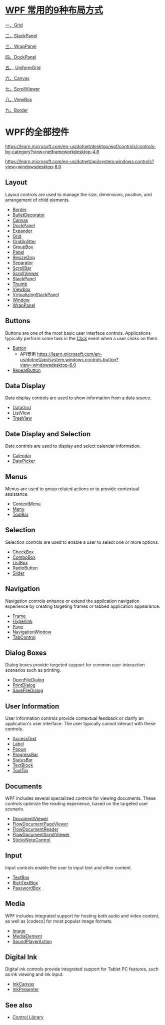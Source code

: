 # [WPF 常用的9种布局方式](https://blog.csdn.net/qq_30725967/article/details/125821560)

[一、Grid](https://blog.csdn.net/qq_30725967/article/details/125821560#t0)

[二、StackPanel](https://blog.csdn.net/qq_30725967/article/details/125821560#t1)

[三、WrapPanel](https://blog.csdn.net/qq_30725967/article/details/125821560#t2)

[四、DockPanel](https://blog.csdn.net/qq_30725967/article/details/125821560#t3)

[五、 UniformGrid](https://blog.csdn.net/qq_30725967/article/details/125821560#t4)

[六、Canvas](https://blog.csdn.net/qq_30725967/article/details/125821560#t5)

[七、ScrollViewer](https://blog.csdn.net/qq_30725967/article/details/125821560#t6)

[八、ViewBox](https://blog.csdn.net/qq_30725967/article/details/125821560#t7)

[九、Border](https://blog.csdn.net/qq_30725967/article/details/125821560#t8)



# WPF的全部控件

https://learn.microsoft.com/en-us/dotnet/desktop/wpf/controls/controls-by-category?view=netframeworkdesktop-4.8

https://learn.microsoft.com/en-us/dotnet/api/system.windows.controls?view=windowsdesktop-6.0

## Layout

Layout controls are used to manage the size, dimensions, position, and arrangement of child elements.

- [Border](https://learn.microsoft.com/en-us/dotnet/api/system.windows.controls.border)
- [BulletDecorator](https://learn.microsoft.com/en-us/dotnet/api/system.windows.controls.primitives.bulletdecorator)
- [Canvas](https://learn.microsoft.com/en-us/dotnet/api/system.windows.controls.canvas)
- [DockPanel](https://learn.microsoft.com/en-us/dotnet/api/system.windows.controls.dockpanel)
- [Expander](https://learn.microsoft.com/en-us/dotnet/api/system.windows.controls.expander)
- [Grid](https://learn.microsoft.com/en-us/dotnet/api/system.windows.controls.grid)
- [GridSplitter](https://learn.microsoft.com/en-us/dotnet/api/system.windows.controls.gridsplitter)
- [GroupBox](https://learn.microsoft.com/en-us/dotnet/api/system.windows.controls.groupbox)
- [Panel](https://learn.microsoft.com/en-us/dotnet/api/system.windows.controls.panel)
- [ResizeGrip](https://learn.microsoft.com/en-us/dotnet/api/system.windows.controls.primitives.resizegrip)
- [Separator](https://learn.microsoft.com/en-us/dotnet/api/system.windows.controls.separator)
- [ScrollBar](https://learn.microsoft.com/en-us/dotnet/api/system.windows.controls.primitives.scrollbar)
- [ScrollViewer](https://learn.microsoft.com/en-us/dotnet/api/system.windows.controls.scrollviewer)
- [StackPanel](https://learn.microsoft.com/en-us/dotnet/api/system.windows.controls.stackpanel)
- [Thumb](https://learn.microsoft.com/en-us/dotnet/api/system.windows.controls.primitives.thumb)
- [Viewbox](https://learn.microsoft.com/en-us/dotnet/api/system.windows.controls.viewbox)
- [VirtualizingStackPanel](https://learn.microsoft.com/en-us/dotnet/api/system.windows.controls.virtualizingstackpanel)
- [Window](https://learn.microsoft.com/en-us/dotnet/api/system.windows.window)
- [WrapPanel](https://learn.microsoft.com/en-us/dotnet/api/system.windows.controls.wrappanel)

## Buttons

Buttons are one of the most basic user interface controls. Applications typically perform some task in the [Click](https://learn.microsoft.com/en-us/dotnet/api/system.windows.controls.primitives.buttonbase.click) event when a user clicks on them.

- [Button](https://learn.microsoft.com/en-us/dotnet/api/system.windows.controls.button)
	- API案例 https://learn.microsoft.com/en-us/dotnet/api/system.windows.controls.button?view=windowsdesktop-6.0
- [RepeatButton](https://learn.microsoft.com/en-us/dotnet/api/system.windows.controls.primitives.repeatbutton)

## Data Display

Data display controls are used to show information from a data source.

- [DataGrid](https://learn.microsoft.com/en-us/dotnet/api/system.windows.controls.datagrid)
- [ListView](https://learn.microsoft.com/en-us/dotnet/api/system.windows.controls.listview)
- [TreeView](https://learn.microsoft.com/en-us/dotnet/api/system.windows.controls.treeview)

## Date Display and Selection

Date controls are used to display and select calendar information.

- [Calendar](https://learn.microsoft.com/en-us/dotnet/api/system.windows.controls.calendar)
- [DatePicker](https://learn.microsoft.com/en-us/dotnet/api/system.windows.controls.datepicker)

## Menus

Menus are used to group related actions or to provide contextual assistance.

- [ContextMenu](https://learn.microsoft.com/en-us/dotnet/api/system.windows.controls.contextmenu)
- [Menu](https://learn.microsoft.com/en-us/dotnet/api/system.windows.controls.menu)
- [ToolBar](https://learn.microsoft.com/en-us/dotnet/api/system.windows.controls.toolbar)

## Selection

Selection controls are used to enable a user to select one or more options.

- [CheckBox](https://learn.microsoft.com/en-us/dotnet/api/system.windows.controls.checkbox)
- [ComboBox](https://learn.microsoft.com/en-us/dotnet/api/system.windows.controls.combobox)
- [ListBox](https://learn.microsoft.com/en-us/dotnet/api/system.windows.controls.listbox)
- [RadioButton](https://learn.microsoft.com/en-us/dotnet/api/system.windows.controls.radiobutton)
- [Slider](https://learn.microsoft.com/en-us/dotnet/api/system.windows.controls.slider)

## Navigation

Navigation controls enhance or extend the application navigation experience by creating targeting frames or tabbed application appearance.

- [Frame](https://learn.microsoft.com/en-us/dotnet/api/system.windows.controls.frame)
- [Hyperlink](https://learn.microsoft.com/en-us/dotnet/api/system.windows.documents.hyperlink)
- [Page](https://learn.microsoft.com/en-us/dotnet/api/system.windows.controls.page)
- [NavigationWindow](https://learn.microsoft.com/en-us/dotnet/api/system.windows.navigation.navigationwindow)
- [TabControl](https://learn.microsoft.com/en-us/dotnet/api/system.windows.controls.tabcontrol)

## Dialog Boxes

Dialog boxes provide targeted support for common user-interaction scenarios such as printing.

- [OpenFileDialog](https://learn.microsoft.com/en-us/dotnet/api/microsoft.win32.openfiledialog)
- [PrintDialog](https://learn.microsoft.com/en-us/dotnet/api/system.windows.controls.printdialog)
- [SaveFileDialog](https://learn.microsoft.com/en-us/dotnet/api/microsoft.win32.savefiledialog)

## User Information

User information controls provide contextual feedback or clarify an application's user interface. The user typically cannot interact with these controls.

- [AccessText](https://learn.microsoft.com/en-us/dotnet/api/system.windows.controls.accesstext)
- [Label](https://learn.microsoft.com/en-us/dotnet/api/system.windows.controls.label)
- [Popup](https://learn.microsoft.com/en-us/dotnet/api/system.windows.controls.primitives.popup)
- [ProgressBar](https://learn.microsoft.com/en-us/dotnet/api/system.windows.controls.progressbar)
- [StatusBar](https://learn.microsoft.com/en-us/dotnet/api/system.windows.controls.primitives.statusbar)
- [TextBlock](https://learn.microsoft.com/en-us/dotnet/api/system.windows.controls.textblock)
- [ToolTip](https://learn.microsoft.com/en-us/dotnet/api/system.windows.controls.tooltip)

## Documents

WPF includes several specialized controls for viewing documents. These controls optimize the reading experience, based on the targeted user scenario.

- [DocumentViewer](https://learn.microsoft.com/en-us/dotnet/api/system.windows.controls.documentviewer)
- [FlowDocumentPageViewer](https://learn.microsoft.com/en-us/dotnet/api/system.windows.controls.flowdocumentpageviewer)
- [FlowDocumentReader](https://learn.microsoft.com/en-us/dotnet/api/system.windows.controls.flowdocumentreader)
- [FlowDocumentScrollViewer](https://learn.microsoft.com/en-us/dotnet/api/system.windows.controls.flowdocumentscrollviewer)
- [StickyNoteControl](https://learn.microsoft.com/en-us/dotnet/api/system.windows.controls.stickynotecontrol)

## Input

Input controls enable the user to input text and other content.

- [TextBox](https://learn.microsoft.com/en-us/dotnet/api/system.windows.controls.textbox)
- [RichTextBox](https://learn.microsoft.com/en-us/dotnet/api/system.windows.controls.richtextbox)
- [PasswordBox](https://learn.microsoft.com/en-us/dotnet/api/system.windows.controls.passwordbox)

## Media

WPF includes integrated support for hosting both audio and video content, as well as [codecs] for most popular image formats.

- [Image](https://learn.microsoft.com/en-us/dotnet/api/system.windows.controls.image)
- [MediaElement](https://learn.microsoft.com/en-us/dotnet/api/system.windows.controls.mediaelement)
- [SoundPlayerAction](https://learn.microsoft.com/en-us/dotnet/api/system.windows.controls.soundplayeraction)

## Digital Ink

Digital ink controls provide integrated support for Tablet PC features, such as ink viewing and ink input.

- [InkCanvas](https://learn.microsoft.com/en-us/dotnet/api/system.windows.controls.inkcanvas)
- [InkPresenter](https://learn.microsoft.com/en-us/dotnet/api/system.windows.controls.inkpresenter)

## See also

- [Control Library](https://learn.microsoft.com/en-us/dotnet/desktop/wpf/controls/control-library?view=netframeworkdesktop-4.8)

